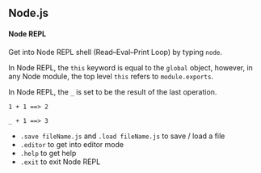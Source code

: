 ## Node.js

#### Node REPL

Get into Node REPL shell (Read–Eval–Print Loop) by typing `node`.

In Node REPL, the `this` keyword is equal to the `global` object, however, in any Node module, the top level `this` refers to `module.exports`.

In Node REPL, the `_` is set to be the result of the last operation.

```
1 + 1 ==> 2

_ + 1 ==> 3
```

- `.save fileName.js` and `.load fileName.js` to save / load a file
- `.editor` to get into editor mode
- `.help` to get help
- `.exit` to exit Node REPL
